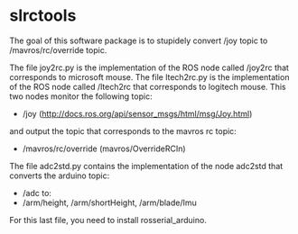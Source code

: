 # slrctools
 The goal of this software package is to stupidely convert /joy topic to /mavros/rc/override topic.

The file joy2rc.py is the implementation of the ROS node called /joy2rc that corresponds to microsoft mouse.
The file ltech2rc.py is the implementation of the ROS node called /ltech2rc that corresponds to logitech mouse.
This two nodes monitor the following topic:
* /joy (http://docs.ros.org/api/sensor_msgs/html/msg/Joy.html)

and output the topic that corresponds to the mavros rc topic:
* /mavros/rc/override (mavros/OverrideRCIn)

The file adc2std.py contains the implementation of the node adc2std that converts the arduino topic:
 * /adc
to: 
 * /arm/height, /arm/shortHeight, /arm/blade/Imu

For this last file, you need to install rosserial_arduino.







